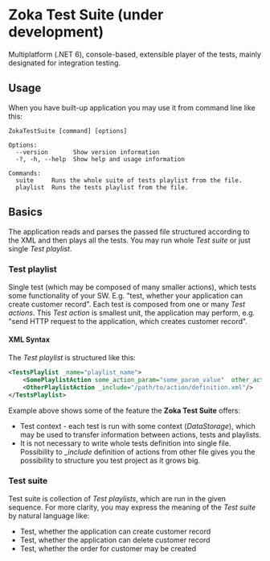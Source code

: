 # Zoka Test Suite (under development)
Multiplatform (.NET 6), console-based, extensible player of the tests, mainly designated for integration testing.
## Usage
When you have built-up application you may use it from command line like this:
```
ZokaTestSuite [command] [options]

Options:
  --version       Show version information
  -?, -h, --help  Show help and usage information

Commands:
  suite     Runs the whole suite of tests playlist from the file.
  playlist  Runs the tests playlist from the file.
```
## Basics
The application reads and parses the passed file structured according to the XML and then plays all the tests.
You may run whole *Test suite* or just single *Test playlist*.
### Test playlist
Single test (which may be composed of many smaller actions), which tests some functionality of your SW. E.g. "test, whether your application can create customer record".
Each test is composed from one or many *Test actions*. This *Test action* is smallest unit, the application may perform, e.g. "send HTTP request to the application, which creates customer record".
#### XML Syntax
The *Test playlist* is structured like this:
```xml
<TestsPlaylist _name="playlist_name">
	<SomePlaylistAction some_action_param="some_param_value"  other_action_param="$value_from_context" />
	<OtherPlaylistAction _include="/path/to/action/definition.xml"/>
</TestsPlaylist>
```
Example above shows some of the feature the **Zoka Test Suite** offers:
- Test context - each test is run with some context (*DataStorage*), which may be used to transfer information between actions, tests and playlists.
- It is not necessary to write whole tests definition into single file. Possibility to *_include* definition of actions from other file gives you the possibility to structure you test project as it grows big.
### Test suite
Test suite is collection of *Test playlists*, which are run in the given sequence. For more clarity, you may express the meaning of the *Test suite* by natural language like:
- Test, whether the application can create customer record
- Test, whether the application can delete customer record
- Test, whether the order for customer may be created
